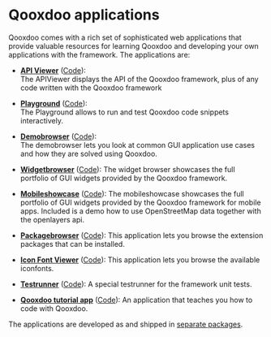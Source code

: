 # Qooxdoo applications

Qooxdoo comes with a rich set of sophisticated web applications that provide
valuable resources for learning Qooxdoo and developing your own applications
with the framework. The applications are:

- **[API Viewer](apps://apiviewer)**
  ([Code](https://github.com/qooxdoo/qxl.apiviewer)):  
  The APIViewer displays the API of the Qooxdoo framework, plus of any code
  written with the Qooxdoo framework

- **[Playground](apps://playground)**
  ([Code](https://github.com/qooxdoo/qxl.playground)):  
  The Playground allows to run and test Qooxdoo code snippets interactively.

- **[Demobrowser](apps://demobrowser)**
  ([Code](https://github.com/qooxdoo/qxl.demobrowser)):  
  The demobrowser lets you look at common GUI application use cases and how they
  are solved using Qooxdoo.

- **[Widgetbrowser](apps://widgetbrowser)**
  ([Code](https://github.com/qooxdoo/qxl.widgetbrowser)): The widget browser
  showcases the full portfolio of GUI widgets provided by the Qooxdoo framework.

- **[Mobileshowcase](apps://mobileshowcase)**
  ([Code](https://github.com/qooxdoo/qxl.mobileshowcase)): The mobileshowcase
  showcases the full portfolio of GUI widgets provided by the Qooxdoo framework
  for mobile apps. Included is a demo how to use OpenStreetMap data together
  with the openlayers api.

- **[Packagebrowser](http://www.qooxdoo.org/qxl.packagebrowser)**
  ([Code](https://github.com/qooxdoo/qxl.packagebrowser)): This application lets
  you browse the extension packages that can be installed.
  
- **[Icon Font Viewer](http://www.qooxdoo.org/qxl.iconfontviewer)**
  ([Code](https://github.com/qooxdoo/qxl.iconfontviewer)): This application lets
  you browse the available iconfonts.
  
- **[Testrunner](https://qooxdoo.org/qxl.testrunner/)**
  ([Code](https://github.com/qooxdoo/qxl.testrunner)): A special testrunner for
  the framework unit tests.
  
- [**Qooxdoo tutorial app**](http://www.qooxdoo.org/qxl.tutorial)
  ([Code](https://github.com/qooxdoo/qxl.tutorial)): An application that teaches you how to 
  code with Qooxdoo.

The applications are developed as and shipped in [separate packages](https://qooxdoo.org/qxl.packagebrowser/#filter~qxl.).
